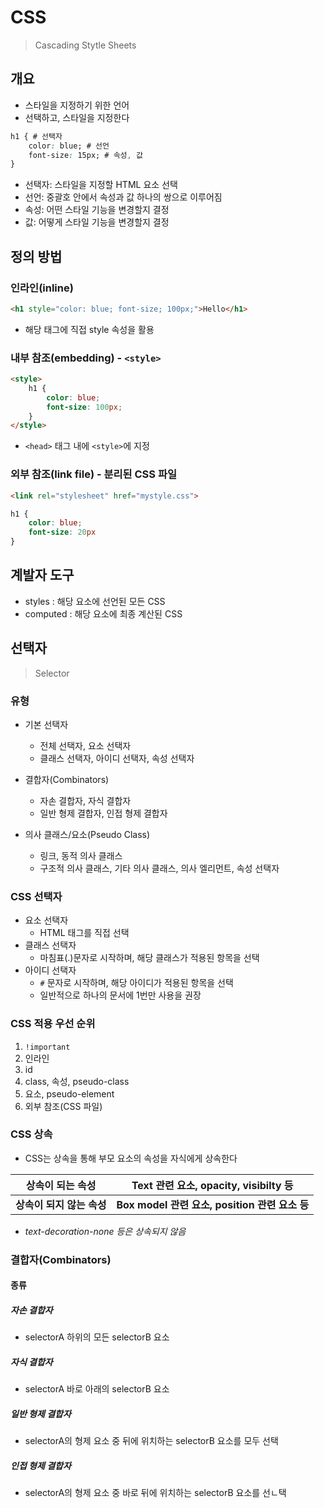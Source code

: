 # CSS

> Cascading Stytle Sheets

## 개요

- 스타일을 지정하기 위한 언어
- 선택하고, 스타일을 지정한다

```css
h1 { # 선택자
    color: blue; # 선언
    font-size: 15px; # 속성, 값
}
```

- 선택자: 스타일을 지정할 HTML 요소 선택
- 선언: 중괄호 안에서 속성과 값 하나의 쌍으로 이루어짐
- 속성: 어떤 스타일 기능을 변경할지 결정
- 값: 어떻게 스타일 기능을 변경할지 결정



## 정의 방법

### 인라인(inline)

```html
<h1 style="color: blue; font-size; 100px;">Hello</h1>
```

- 해당 태그에 직접 style 속성을 활용



### 내부 참조(embedding) - `<style>`

```html
<style>
    h1 {
        color: blue;
        font-size: 100px;
    }
</style>
```

- `<head>` 태그 내에 `<style>`에 지정



### 외부 참조(link file) - 분리된 CSS 파일

```html
<link rel="stylesheet" href="mystyle.css">
```

```css
h1 {
    color: blue;
    font-size: 20px
}
```



## 계발자 도구

- styles : 해당 요소에 선언된 모든 CSS
- computed : 해당 요소에 최종 계산된 CSS



## 선택자

> Selector

### 유형

- 기본 선택자
  - 전체 선택자, 요소 선택자
  - 클래스 선택자, 아이디 선택자, 속성 선택자
- 결합자(Combinators)
  - 자손 결합자, 자식 결합자
  - 일반 형제 결합자, 인접 형제 결합자

- 의사 클래스/요소(Pseudo Class)
  - 링크, 동적 의사 클래스
  - 구조적 의사 클래스, 기타 의사 클래스, 의사 엘리먼트, 속성 선택자




### CSS 선택자

- 요소 선택자
  - HTML 태그를 직접 선택
- 클래스 선택자
  - 마침표(.)문자로 시작하며, 해당 클래스가 적용된 항목을 선택
- 아이디 선택자
  - `#` 문자로 시작하며, 해당 아이디가 적용된 항목을 선택
  - 일반적으로 하나의 문서에 1번만 사용을 권장



### CSS 적용 우선 순위

1. `!important`
2. 인라인
3. id
4. class, 속성, pseudo-class
5. 요소, pseudo-element
6. 외부 참조(CSS 파일)



### CSS 상속

- CSS는 상속을 통해 부모 요소의 속성을 자식에게 상속한다

| 상속이 되는 속성          | Text 관련 요소, opacity, visibilty 등          |
| ------------------------- | ---------------------------------------------- |
| **상속이 되지 않는 속성** | **Box model 관련 요소, position 관련 요소 등** |

- *text-decoration-none 등은 상속되지 않음*



### 결합자(Combinators)

#### 종류

##### 자손 결합자

- selectorA 하위의 모든 selectorB 요소

##### 자식 결합자

- selectorA 바로 아래의 selectorB 요소

##### 일반 형제 결합자

- selectorA의 형제 요소 중 뒤에 위치하는 selectorB 요소를 모두 선택

##### 인접 형제 결합자

- selectorA의 형제 요소 중 바로 뒤에 위치하는 selectorB 요소를 선ㄴ택
